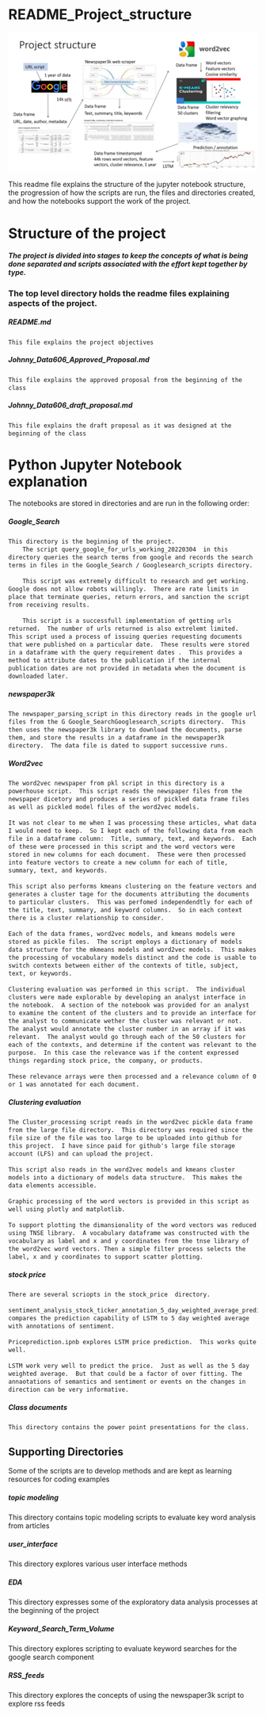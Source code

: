 # README_Project_structure
![project structure png](project_structure.PNG "Title")

This readme file explains the structure of the jupyter notebook structure, the progression of how the scripts are run, the files and directories created, and how the notebooks support the work of the project.

# Structure of the project

##### The project is divided into stages to keep the concepts of what is being done separated and scripts associated with the effort kept together by type.

### The top level directory holds the readme files explaining aspects of the project.

##### README.md

	This file explains the project objectives
##### Johnny_Data606_Approved_Proposal.md
	This file explains the approved proposal from the beginning of the class

##### Johnny_Data606_draft_proposal.md
 	This file explains the draft proposal as it was designed at the beginning of the class

# Python Jupyter Notebook explanation

The notebooks are stored in directories and are run in the following order:

##### Google_Search 
	This directory is the beginning of the project.
    	The script query_google_for_urls_working_20220304  in this directory queries the search terms from google and records the search terms in files in the Google_Search / Googlesearch_scripts directory.
        
        This script was extremely difficult to research and get working.  Google does not allow robots willingly.  There are rate limits in place that terminate queries, return errors, and sanction the script from receiving results.  
        
        This script is a successfull implementation of getting urls returned.  The number of urls returned is also extrelemt limited.  This script used a process of issuing queries requesting documents that were published on a particular date.  These results were stored in a dataframe with the query requirement dates .  This provides a method to attribute dates to the publication if the internal publication dates are not provided in metadata when the document is downloaded later. 

##### newspaper3k

	The newspaper_parsing_script in this directory reads in the google url files from the G Google_SearchGooglesearch_scripts directory.  This then uses the newspaper3k library to download the documents, parse them, and store the results in a dataframe in the newspaper3k directory.  The data file is dated to support successive runs.  

##### Word2vec

	The word2vec newspaper from pkl script in this directory is a powerhouse script.  This script reads the newspaper files from the newspaper dicetory and produces a series of pickled data frame files as well as pickled model files of the word2vec models.  
	
	It was not clear to me when I was processing these articles, what data I would need to keep.  So I kept each of the following data from each file in a dataframe column:  Title, summary, text, and keywords.  Each of these were processed in this script and the word vectors were stored in new columns for each document.  These were then processed into feature vectors to create a new column for each of title, summary, text, and keywords.  

    This script also performs kmeans clustering on the feature vectors and generates a cluster tage for the documents attributing the documents to particular clusters.  This was perfomed independendtly for each of the title, text, summary, and keyword columns.  So in each context there is a cluster relationship to consider. 
    
    Each of the data frames, word2vec models, and kmeans models were stored as pickle files.  The script employs a dictionary of models data structure for the mkmeans models and word2vec models.  This makes the processing of vocabulary models distinct and the code is usable to switch contexts between either of the contexts of title, subject, text, or keywords.  
    
    Clustering evaluation was performed in this script.  The individual clusters were made explorable by developing an analyst interface in the notebook.  A section of the notebook was provided for an analyst to examine the content of the clusters and to provide an interface for the analyst to communicate wether the cluster was relevant or not.  The analyst would annotate the cluster number in an array if it was relevant.  The analyst would go through each of the 50 clusters for each of the contexts, and determine if the content was relevant to the purpose.  In this case the relevance was if the content expressed things regarding stock price, the company, or products. 
    
    These relevance arrays were then processed and a relevance column of 0 or 1 was annotated for each document.   

##### Clustering evaluation

	The Cluster_processing script reads in the word2vec pickle data frame from the large file directory.  This directory was required since the file size of the file was too large to be uploaded into github for this project.  I have since paid for github's large file storage account (LFS) and can upload the project.  
    
    This script also reads in the word2vec models and kmeans cluster models into a dictionary of models data structure.  This makes the data elements accessible.  
    
    Graphic processing of the word vectors is provided in this script as well using plotly and matplotlib.  
    
    To support plotting the dimansionality of the word vectors was reduced using TNSE library.  A vocabulary dataframe was constructed with the vocabulary as label and x and y coordinates from the tnse library of the word2vec word vectors. Then a simple filter process selects the label, x and y coordinates to support scatter plotting.  
    
##### stock price

	There are several scriopts in the stock_price  directory. 
    
    sentiment_analysis_stock_ticker_annotation_5_day_weighted_average_prediction.ipynb compares the prediction capability of LSTM to 5 day weighted average with annotations of sentiment.  
    
    Priceprediction.ipnb explores LSTM price prediction.  This works quite well.  
    
    LSTM work very well to predict the price.  Just as well as the 5 day weighted average.  But that could be a factor of over fitting. The annaotations of semantics and sentiment or events on the changes in direction can be very informative.  

##### Class documents

	This directory contains the power point presentations for the class.  




## Supporting Directories
Some of the scripts are to develop methods and are kept as learning resources for coding examples

#####  topic modeling
This directory contains topic modeling scripts to evaluate key word analysis from articles

#####  user_interface
This directory explores various user interface methods
 
#####  EDA
This directory expresses some of the exploratory data analysis processes at the beginning of the project

#####  Keyword_Search_Term_Volume
This directory explores scripting to evaluate keyword searches for the google search component

#####  RSS_feeds
This directory explores the concepts of using the newspaper3k script to explore rss feeds







